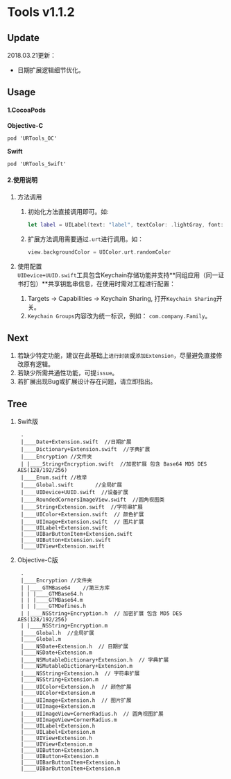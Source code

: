 # Tools v1.1.2

## Update
2018.03.21更新：

- 日期扩展逻辑细节优化。

## Usage  

#### 1.CocoaPods

**Objective-C**

```
pod 'URTools_OC'
```

**Swift**

```
pod 'URTools_Swift'
```



#### 2.使用说明

1. 方法调用

    1. 初始化方法直接调用即可。如:  

        ```Swift
        let label = UILabel(text: "label", textColor: .lightGray, font: UIFont.systemFont(ofSize: 18.0))
        ```
        
    2. 扩展方法调用需要通过`.urt`进行调用。如：

        ```Swift
        view.backgroundColor = UIColor.urt.randomColor
        ```    
    
2. 使用配置  
`UIDevice+UUID.swift`工具包含Keychain存储功能并支持**同组应用（同一证书打包）**共享钥匙串信息，在使用时需对工程进行配置：

    1. Targets -> Capabilities -> Keychain Sharing, 打开`Keychain Sharing`开关。
    2. `Keychain Groups`内容改为统一标识，例如： `com.company.Family`。

## Next
1. 若缺少特定功能，建议在此基础上`进行封装`或`添加Extension`，尽量避免直接修改原有逻辑。
2. 若缺少所需共通性功能，可提`issue`。
3. 若扩展出现Bug或扩展设计存在问题，请立即指出。

	
## Tree
1. Swift版

		.
		|____Date+Extension.swift  //日期扩展
		|____Dictionary+Extension.swift  //字典扩展
		|____Encryption	//文件夹
		| |____String+Encryption.swift  //加密扩展 包含 Base64 MD5 DES AES(128/192/256)
		|____Enum.swift	//枚举
		|____Global.swift		//全局扩展
		|____UIDevice+UUID.swift  //设备扩展
		|____RoundedCornersImageView.swift  //圆角视图类
		|____String+Extension.swift  //字符串扩展
		|____UIColor+Extension.swift  // 颜色扩展
		|____UIImage+Extension.swift  // 图片扩展
		|____UILabel+Extension.swift
		|____UIBarButtonItem+Extension.swift
		|____UIButton+Extension.swift
		|____UIView+Extension.swift

2. Objective-C版

		.
		|____Encryption	//文件夹
		| |____GTMBase64	//第三方库
		| | |____GTMBase64.h		
		| | |____GTMBase64.m
		| | |____GTMDefines.h
		| |____NSString+Encryption.h  // 加密扩展 包含 MD5 DES AES(128/192/256) 
		| |____NSString+Encryption.m
		|____Global.h  //全局扩展
		|____Global.m
		|____NSDate+Extension.h  // 日期扩展
		|____NSDate+Extension.m
		|____NSMutableDictionary+Extension.h  // 字典扩展
		|____NSMutableDictionary+Extension.m
		|____NSString+Extension.h  // 字符串扩展
		|____NSString+Extension.m
		|____UIColor+Extension.h  // 颜色扩展
		|____UIColor+Extension.m
		|____UIImage+Extension.h  // 图片扩展
		|____UIImage+Extension.m
		|____UIImageView+CornerRadius.h  // 圆角视图扩展
		|____UIImageView+CornerRadius.m
		|____UILabel+Extension.h  
		|____UILabel+Extension.m
		|____UIView+Extension.h
		|____UIView+Extension.m
		|____UIButton+Extension.h
		|____UIButton+Extension.m
		|____UIBarButtonItem+Extension.h
		|____UIBarButtonItem+Extension.m


